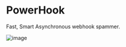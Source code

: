 # PowerHook
Fast, Smart Asynchronous webhook spammer. 

![image](https://user-images.githubusercontent.com/126029556/223032347-0f50171c-f134-4120-92ce-7733abc02727.png)
